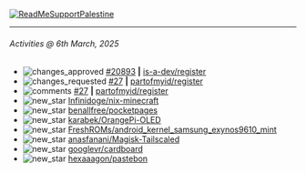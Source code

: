 [![ReadMeSupportPalestine](https://github.com/Safouene1/support-palestine-banner/blob/master/banner-support.svg)](https://github.com/Safouene1/support-palestine-banner)

---

<!--RECENT_ACTIVITY:last_update-->
###### Activities @ 6th March, 2025
<!--RECENT_ACTIVITY:last_update_end-->

<!--RECENT_ACTIVITY:start-->
- ![changes_approved](https://cdn.jsdelivr.net/gh/Readme-Workflows/Readme-Icons@main/icons/octicons/ApprovedChanges.svg) [#20893](https://github.com/is-a-dev/register/pull/20893#pullrequestreview-2664533080) **|** [is-a-dev/register](https://github.com/is-a-dev/register)<br>
- ![changes_requested](https://cdn.jsdelivr.net/gh/Readme-Workflows/Readme-Icons@main/icons/octicons/RequestedChanges.svg) [#27](https://github.com/partofmyid/register/pull/27#pullrequestreview-2663196826) **|** [partofmyid/register](https://github.com/partofmyid/register)<br>
- ![comments](https://cdn.jsdelivr.net/gh/Readme-Workflows/Readme-Icons@main/icons/octicons/Comment.svg) [#27](https://github.com/partofmyid/register/pull/27#discussion_r1982611935) **|** [partofmyid/register](https://github.com/partofmyid/register)<br>
- ![new_star](https://cdn.jsdelivr.net/gh/Readme-Workflows/Readme-Icons@main/icons/octicons/StarredRepositoryYellow.svg) [Infinidoge/nix-minecraft](https://github.com/Infinidoge/nix-minecraft)<br>
- ![new_star](https://cdn.jsdelivr.net/gh/Readme-Workflows/Readme-Icons@main/icons/octicons/StarredRepositoryYellow.svg) [benallfree/pocketpages](https://github.com/benallfree/pocketpages)<br>
- ![new_star](https://cdn.jsdelivr.net/gh/Readme-Workflows/Readme-Icons@main/icons/octicons/StarredRepositoryYellow.svg) [karabek/OrangePi-OLED](https://github.com/karabek/OrangePi-OLED)<br>
- ![new_star](https://cdn.jsdelivr.net/gh/Readme-Workflows/Readme-Icons@main/icons/octicons/StarredRepositoryYellow.svg) [FreshROMs/android_kernel_samsung_exynos9610_mint](https://github.com/FreshROMs/android_kernel_samsung_exynos9610_mint)<br>
- ![new_star](https://cdn.jsdelivr.net/gh/Readme-Workflows/Readme-Icons@main/icons/octicons/StarredRepositoryYellow.svg) [anasfanani/Magisk-Tailscaled](https://github.com/anasfanani/Magisk-Tailscaled)<br>
- ![new_star](https://cdn.jsdelivr.net/gh/Readme-Workflows/Readme-Icons@main/icons/octicons/StarredRepositoryYellow.svg) [googlevr/cardboard](https://github.com/googlevr/cardboard)<br>
- ![new_star](https://cdn.jsdelivr.net/gh/Readme-Workflows/Readme-Icons@main/icons/octicons/StarredRepositoryYellow.svg) [hexaaagon/pastebon](https://github.com/hexaaagon/pastebon)<br>
<!--RECENT_ACTIVITY:end-->
